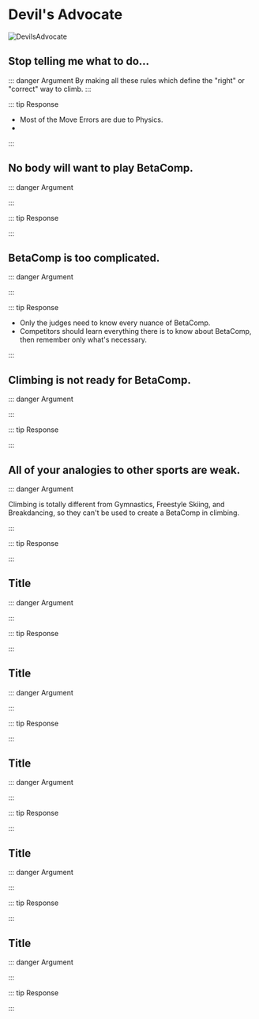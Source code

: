 # Devil's Advocate

![DevilsAdvocate](/DevilsAdvocate.png)

## Stop telling me what to do... 

::: danger Argument
By making all these rules which define the "right" or "correct" way to climb.
:::


::: tip Response

- Most of the Move Errors are due to Physics.
-   

:::

## No body will want to play BetaComp.

::: danger Argument



:::

::: tip Response

:::


## BetaComp is too complicated.

::: danger Argument



:::


::: tip Response

- Only the judges need to know every nuance of BetaComp.
- Competitors should learn everything there is to know about BetaComp, then remember only what's necessary. 

:::


## Climbing is not ready for BetaComp.

::: danger Argument



:::

::: tip Response

:::

## All of your analogies to other sports are weak. 

::: danger Argument

Climbing is totally different from Gymnastics, Freestyle Skiing, and Breakdancing, so they can't be used to create a BetaComp in climbing.


:::

::: tip Response

:::


## Title

::: danger Argument



:::

::: tip Response

:::

## Title

::: danger Argument



:::

::: tip Response

:::

## Title

::: danger Argument



:::

::: tip Response

:::

## Title

::: danger Argument



:::

::: tip Response

:::

## Title

::: danger Argument



:::

::: tip Response

:::